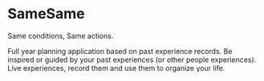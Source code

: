 SameSame
====

Same conditions, Same actions.

Full year planning application based on past experience records. 
Be inspired or guided by your past experiences (or other people experiences). 
Live experiences, record them and use them to organize your life.
